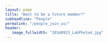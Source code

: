 ```yaml
---
layout: page
title: "Want to be a future member?"
subheadline: "People"
permalink: "/people_join_us/"
header:
   image_fullwidth: "20140923_LabPhoto4.jpg"
---
```

